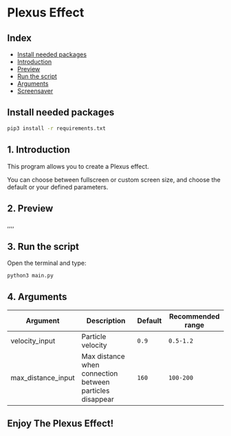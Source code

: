 # Plexus Effect

## Index
- [Install needed packages](#install-needed-packages)
- [Introduction](#1-introduction)
- [Preview](#2-preview)
- [Run the script](#3-run-the-script)
- [Arguments](#4-arguments)
- [Screensaver](#5-screensaver)

## Install needed packages
```bash
pip3 install -r requirements.txt
```

## 1. Introduction
This program allows you to create a Plexus effect. 

You can choose between fullscreen or custom screen size, and choose the default or your defined parameters.


## 2. Preview

,,,,


## 3. Run the script
<!-- Call the desired functions in this part of the `main.py` file: -->

Open the terminal and type:
```bash
python3 main.py
```

## 4. Arguments

| Argument | Description | Default | Recommended range | 
| -------- | ----------- | ------- | ----- |
| velocity_input | Particle velocity | `0.9` | `0.5-1.2` ||
| max_distance_input | Max distance when connection between particles disappear | `160` | `100-200` ||


## Enjoy The Plexus Effect!

